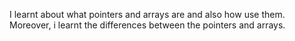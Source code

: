 I learnt about what pointers and arrays are and also how use them. Moreover, i learnt the differences between the pointers and arrays.
